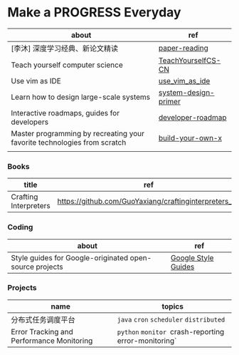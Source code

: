 # Make a PROGRESS Everyday
| about | ref |
| ----- | ---- |
| [李沐] 深度学习经典、新论文精读 | [paper-reading](https://github.com/mli/paper-reading) |
| Teach yourself computer science | [TeachYourselfCS-CN](https://github.com/izackwu/TeachYourselfCS-CN) |
| Use vim as IDE | [use_vim_as_ide](https://github.com/yangyangwithgnu/use_vim_as_ide) |
| Learn how to design large-scale systems | [system-design-primer](https://github.com/donnemartin/system-design-primer) |
| Interactive roadmaps, guides for developers | [developer-roadmap](https://github.com/kamranahmedse/developer-roadmap) |
| Master programming by recreating your favorite technologies from scratch | [build-your-own-x](https://github.com/codecrafters-io/build-your-own-x) |
| | |



### Books

| title                 | ref                                                   |
| --------------------- | ----------------------------------------------------- |
| Crafting Interpreters | https://github.com/GuoYaxiang/craftinginterpreters_zh |



### Coding

| about                                                   | ref                                                         |
| ------------------------------------------------------- | ----------------------------------------------------------- |
| Style guides for Google-originated open-source projects | [Google Style Guides](https://github.com/google/styleguide) |



### Projects

| name                                      | topics                                                 |
| ----------------------------------------- | ------------------------------------------------------ |
| 分布式任务调度平台                        | `java` `cron` `scheduler` `distributed`                |
| Error Tracking and Performance Monitoring | `python` `monitor `crash-reporting` `error-monitoring` |

